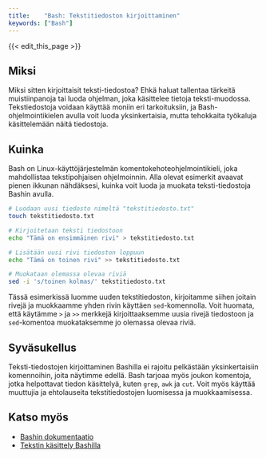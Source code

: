 ```yaml
---
title:    "Bash: Tekstitiedoston kirjoittaminen"
keywords: ["Bash"]
---
```


{{< edit_this_page >}}

## Miksi

Miksi sitten kirjoittaisit teksti-tiedostoa? Ehkä haluat tallentaa tärkeitä muistiinpanoja tai luoda ohjelman, joka käsittelee tietoja teksti-muodossa. Tekstiedostoja voidaan käyttää moniin eri tarkoituksiin, ja Bash-ohjelmointikielen avulla voit luoda yksinkertaisia, mutta tehokkaita työkaluja käsittelemään näitä tiedostoja.

## Kuinka

Bash on Linux-käyttöjärjestelmän komentokehoteohjelmointikieli, joka mahdollistaa tekstipohjaisen ohjelmoinnin. Alla olevat esimerkit avaavat pienen ikkunan nähdäksesi, kuinka voit luoda ja muokata teksti-tiedostoja Bashin avulla.

```Bash
# Luodaan uusi tiedosto nimeltä "tekstitiedosto.txt"
touch tekstitiedosto.txt

# Kirjoitetaan teksti tiedostoon
echo "Tämä on ensimmäinen rivi" > tekstitiedosto.txt

# Lisätään uusi rivi tiedoston loppuun
echo "Tämä on toinen rivi" >> tekstitiedosto.txt

# Muokataan olemassa olevaa riviä
sed -i 's/toinen kolmas/' tekstitiedosto.txt
```

Tässä esimerkissä luomme uuden tekstitiedoston, kirjoitamme siihen joitain rivejä ja muokkaamme yhden rivin käyttäen `sed`-komennolla. Voit huomata, että käytämme `>` ja `>>` merkkejä kirjoittaaksemme uusia rivejä tiedostoon ja `sed`-komentoa muokataksemme jo olemassa olevaa riviä.

## Syväsukellus

Teksti-tiedostojen kirjoittaminen Bashilla ei rajoitu pelkästään yksinkertaisiin komennoihin, joita näytimme edellä. Bash tarjoaa myös joukon komentoja, jotka helpottavat tiedon käsittelyä, kuten `grep`, `awk` ja `cut`. Voit myös käyttää muuttujia ja ehtolauseita tekstitiedostojen luomisessa ja muokkaamisessa.

## Katso myös

- [Bashin dokumentaatio](https://www.gnu.org/software/bash/manual/html_node/index.html)
- [Tekstin käsittely Bashilla](https://www.linux.com/tutorials/command-line-text-processing/)